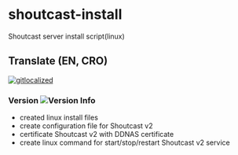 # shoutcast-install
Shoutcast server install script(linux)

## Translate (EN, CRO)
[![gitlocalized ](https://gitlocalize.com/repo/5484/whole_project/badge.svg)](https://gitlocalize.com/repo/5484/whole_project?utm_source=badge)

### Version ![Version Info](https://tomeksdev.com/postImages/svg/version_shoutcast_v1.1.1.svg)
- created linux install files
- create configuration file for Shoutcast v2
- certificate Shoutcast v2 with DDNAS certificate
- create linux command for start/stop/restart Shoutcast v2 service
